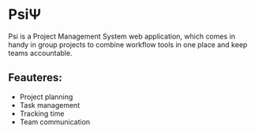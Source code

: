 # PsiΨ

Psi is a Project Management System web application, which comes in handy in group projects to combine workflow tools in one place and keep teams accountable.

## Feauteres:
* Project planning
* Task management
* Tracking time
* Team communication